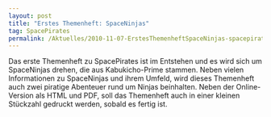 ```yaml
---
layout: post
title: "Erstes Themenheft: SpaceNinjas"
tag: SpacePirates
permalink: /Aktuelles/2010-11-07-ErstesThemenheftSpaceNinjas-spacepirates
---
```



Das erste Themenheft zu SpacePirates ist im Entstehen und es wird sich um SpaceNinjas drehen, die aus Kabukicho-Prime stammen. Neben vielen Informationen zu SpaceNinjas und ihrem Umfeld, wird dieses Themenheft auch zwei piratige Abenteuer rund um Ninjas beinhalten. Neben der Online-Version als HTML und PDF, soll das Themenheft auch in einer kleinen Stückzahl gedruckt werden, sobald es fertig ist.



